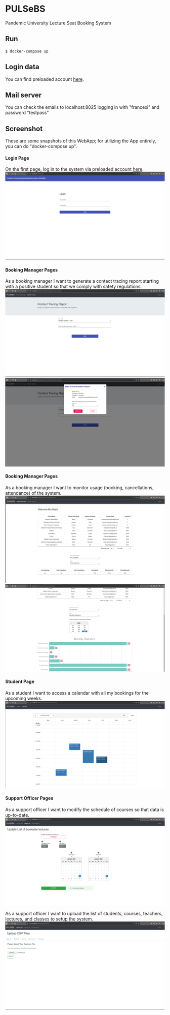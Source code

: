 # PULSeBS

Pandemic University Lecture Seat Booking System

## Run

    $ docker-compose up

## Login data

You can find preloaded account [here](./server/README.md).

## Mail server

You can check the emails to localhost:8025 logging in with "francexi" and password "testpass"

## Screenshot

These are some snapshots of this WebApp; for utilizing the App entirely, you can do "docker-compose up".

#### Login Page

On the first page, log in to the system via preloaded account [here](./server/README.md).
![LoginPage](PICs/logInPage.png)

#### Booking Manager Pages
As a booking manager I want to generate a contact tracing report starting with a positive student so that we comply with safety regulations.
![ContactTracing](PICs/ContactTracing.png)
![StudentsDetails](PICs/StudentsDetails.png)

#### Booking Manager Pages
As a booking manager I want to monitor usage (booking, cancellations, attendance) of the system.
![BookinManager](PICs/BookinManager.png)
![MonthlyStatistics](PICs/MonthlyStatistics.png)

#### Student Page
As a student I want to access a calendar with all my bookings for the upcoming weeks.
![Calendar](PICs/Calendar.png)

#### Support Officer Pages
As a support officer I want to modify the schedule of courses so that data is up-to-date.
![UpdateLectureList](PICs/UpdateLectureList.png)

As a support officer I want to upload the list of students, courses, teachers, lectures, and classes to setup the system.
![UploadFiles](PICs/UploadFiles.png)
